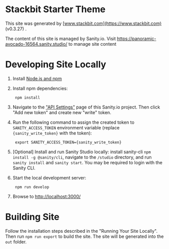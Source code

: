 # Stackbit Starter Theme

This site was generated by [www.stackbit.com](https://www.stackbit.com) (v0.3.27)
.

The content of this site is managed by Sanity.io. Visit https://panoramic-avocado-16564.sanity.studio/ to manage site content

# Developing Site Locally

1. Install [Node.js and npm](https://nodejs.org/en/)

1. Install npm dependencies:

        npm install

1. Navigate to the ["API Settings"](https://manage.sanity.io/projects/n56cxxn3/settings/api) page of this Sanity.io project. Then click "Add new token" and create new "write" token.

1. Run the following command to assign the created token to `SANITY_ACCESS_TOKEN` environment variable (replace `{sanity_write_token}` with the token):

        export SANITY_ACCESS_TOKEN={sanity_write_token}

1. [Optional] Install and run Sanity Studio locally: install sanity-cli `npm install -g @sanity/cli`, navigate to the `/studio` directory, and run `sanity install` and `sanity start`.
You may be required to login with the Sanity CLI.

1. Start the local development server:

        npm run develop

1. Browse to [http://localhost:3000/](http://localhost:3000/)

# Building Site

Follow the installation steps described in the "Running Your Site Locally".
Then run `npm run export` to build the site. The site will be generated into
the `out` folder.
